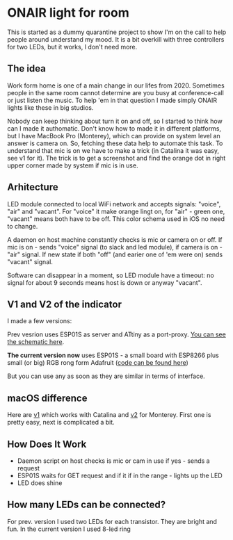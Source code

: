 # ONAIR light for room

This is started as a dummy quarantine project to show I'm on the call to help people around understand my mood. It is a bit overkill with three controllers for two LEDs, but it works, I don't need more.

## The idea

Work form home is one of a main change in our lifes from 2020. Sometimes people in the same room cannot determine are you busy at conference-call or just listen the music. To help 'em in that question I made simply ONAIR lights like these in big studios. 

Nobody can keep thinking about turn it on and off, so I started to think how can I made it authomatic. Don't know how to made it in different platforms, but I have MacBook Pro (Monterey), which can provide on system level an answer is camera on. So, fetching these data help to automate this task. To understand that mic is on we have to make a trick (in Catalina it was easy, see v1 for it). The trick is to get a screenshot and find the orange dot in right upper corner made by system if mic is in use.


## Arhitecture

LED module connected to local WiFi network and accepts signals: "voice", "air" and "vacant". For "voice" it make orange lingt on, for "air" - green one, "vacant" means both have to be off. This color schema used in iOS no need to change.

A daemon on host machine constantly checks is mic or camera on or off. If mic is on - sends "voice" signal (to slack and led module), if camera is on - "air" signal. If new state if both "off" (and earier one of 'em were on) sends "vacant" signal. 

Software can disappear in a moment, so LED module have a timeout: no signal for about 9 seconds means host is down or anyway "vacant".

## V1 and V2 of the indicator

I made a few versions:

Prev vesrion uses ESP01S as server and ATtiny as a port-proxy. [You can see the schematic here](https://github.com/katurov/onair-room-light/blob/main/v1/).

**The current version now** uses ESP01S - a small board with ESP8266 plus small (or big) RGB rong form Adafruit ([code can be found here](https://github.com/katurov/onair-room-light/tree/main/v2/OnAirScreen))

But you can use any as soon as they are similar in terms of interface.

## macOS difference

Here are [v1](https://github.com/katurov/onair-room-light/tree/main/v1/) which works with Catalina and [v2](https://github.com/katurov/onair-room-light/tree/main/v2/) for Monterey. First one is pretty easy, next is complicated a bit.

## How Does It Work

* Daemon script on host checks is mic or cam in use if yes - sends a request
* ESP01S waits for GET request and if it if in the range - lights up the LED
* LED does shine

## How many LEDs can be connected?

For prev. version I used two LEDs for each transistor. They are bright and fun. In the current version I used 8-led ring
